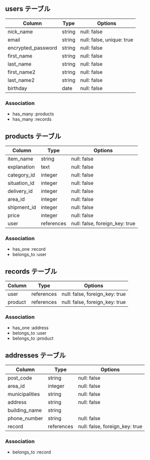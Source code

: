 ## users テーブル

| Column                   | Type   | Options                   |
| ------------------------ | ------ | ------------------------- |
| nick_name                | string | null: false               |
| email                    | string | null: false, unique: true |
| encrypted_password       | string | null: false               |
| first_name               | string | null: false               |
| last_name                | string | null: false               |
| first_name2              | string | null: false               |
| last_name2               | string | null: false               |
| birthday                 | date   | null: false               |

### Association

- has_many :products
- has_many :records



## products テーブル

| Column       | Type         | Options                        |
| ------------ | ------------ | ------------------------------ |
| item_name    | string       | null: false                    |
| explanation  | text         | null: false                    |
| category_id  | integer      | null: false                    |
| situation_id | integer      | null: false                    |
| delivery_id  | integer      | null: false                    |
| area_id      | integer      | null: false                    |
| shipment_id  | integer      | null: false                    |
| price        | integer      | null: false                    |
| user         | references   | null: false, foreign_key: true |

### Association

- has_one :record
- belongs_to :user



## records テーブル

| Column      | Type       | Options                        |
| ----------- | ---------- | ------------------------------ |
| user        | references | null: false, foreign_key: true |
| product     | references | null: false, foreign_key: true |

### Association

- has_one :address
- belongs_to :user
- belongs_to :product


## addresses テーブル

| Column          | Type       | Options                        |
| --------------- | ---------- | ------------------------------ |
| post_code       | string     | null: false                    |
| area_id         | integer    | null: false                    |
| municipalities  | string     | null: false                    |
| address         | string     | null: false                    |
| building_name   | string     |                                |
| phone_number    | string     | null: false                    |
| record          | references | null: false, foreign_key: true |

### Association

- belongs_to :record
